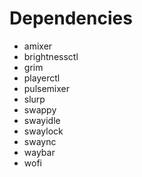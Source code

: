 # Dependencies

- amixer
- brightnessctl
- grim
- playerctl
- pulsemixer
- slurp
- swappy
- swayidle
- swaylock
- swaync
- waybar
- wofi
